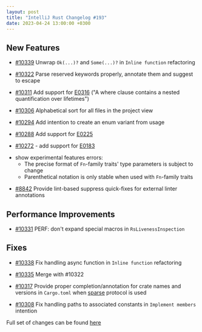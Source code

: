 ```yaml
---
layout: post
title: "IntelliJ Rust Changelog #193"
date: 2023-04-24 13:00:00 +0300
---
```



## New Features

* [#10339] Unwrap `Ok(...)?` and `Some(...)?` in `Inline function` refactoring

* [#10322] Parse reserved keywords properly, annotate them and suggest to escape

* [#10311] Add support for [E0316](https://doc.rust-lang.org/error_codes/E0316.html) ("A where clause contains a nested quantification over lifetimes")

* [#10306] Alphabetical sort for all files in the project view

* [#10294] Add intention to create an enum variant from usage

* [#10288] Add support for [E0225](https://doc.rust-lang.org/error_codes/E0225.html)

* [#10272] -  add support for [E0183](https://doc.rust-lang.org/error_codes/E0183.html)
- show experimental features errors:
  - The precise format of `Fn`-family traits' type parameters is subject to change
  - Parenthetical notation is only stable when used with `Fn`-family traits

* [#8842] Provide lint-based suppress quick-fixes for external linter annotations

## Performance Improvements

* [#10331] PERF: don't expand special macros in `RsLivenessInspection`

## Fixes

* [#10338] Fix handling async function in `Inline function` refactoring

* [#10335] Merge with #10322

* [#10317] Provide proper completion/annotation for crate names and versions in `Cargo.toml` when [sparse](https://doc.rust-lang.org/cargo/reference/registries.html#registry-protocols) protocol is used

* [#10308] Fix handling paths to associated constants in `Implement members` intention

Full set of changes can be found [here](https://github.com/intellij-rust/intellij-rust/milestone/102?closed=1)

[#8842]: https://github.com/intellij-rust/intellij-rust/pull/8842
[#10272]: https://github.com/intellij-rust/intellij-rust/pull/10272
[#10288]: https://github.com/intellij-rust/intellij-rust/pull/10288
[#10294]: https://github.com/intellij-rust/intellij-rust/pull/10294
[#10306]: https://github.com/intellij-rust/intellij-rust/pull/10306
[#10308]: https://github.com/intellij-rust/intellij-rust/pull/10308
[#10311]: https://github.com/intellij-rust/intellij-rust/pull/10311
[#10317]: https://github.com/intellij-rust/intellij-rust/pull/10317
[#10322]: https://github.com/intellij-rust/intellij-rust/pull/10322
[#10331]: https://github.com/intellij-rust/intellij-rust/pull/10331
[#10335]: https://github.com/intellij-rust/intellij-rust/pull/10335
[#10338]: https://github.com/intellij-rust/intellij-rust/pull/10338
[#10339]: https://github.com/intellij-rust/intellij-rust/pull/10339
